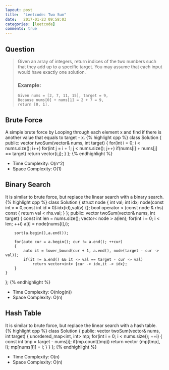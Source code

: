 ```yaml
---
layout: post
title:  "Leetcode: Two Sum"
date:   2017-01-23 09:58:03
categories: [leetcode]
comments: true
---
```

## Question

>Given an array of integers, return indices of the two numbers such that they add up to a specific target.
>You may assume that each input would have exactly one solution.
>
> ### Example:
>
>     Given nums = [2, 7, 11, 15], target = 9,
>     Because nums[0] + nums[1] = 2 + 7 = 9,
>     return [0, 1].
>


## Brute Force
A simple brute force by Looping through each element x and find if there is another value that equals to target - x.
{% highlight cpp %}
class Solution {
public:
    vector<int> twoSum(vector<int>& nums, int target) {
        for(int i = 0; i < nums.size(); i++)
            for(int j = i + 1; j < nums.size(); j++)
                if(nums[i] + nums[j] == target)
                    return vector<int>{i,j};
    }
};
{% endhighlight %}
- Time Complexity: O(n^2)
- Space Complexity: O(1)

## Binary Search
It is similar to brute force, but replace the linear search with a binary search.
{% highlight cpp %}
class Solution {
    struct node
    {
        int val;
        int idx;
        node(const int v = 0,const int id = 0):idx(id),val(v) {};
        bool operator < (const node & rhs) const
        {
            return val < rhs.val;
        }
    };
public:
    vector<int> twoSum(vector<int>& nums, int target) {
        const int len = nums.size();
        vector< node > a(len);
        for(int i = 0; i < len; ++i)
            a[i] = node(nums[i],i);
        
        sort(a.begin(),a.end());
        
        for(auto cur = a.begin(); cur != a.end(); ++cur)
        {
            auto it = lower_bound(cur + 1, a.end(), node(target - cur -> val));
            if(it != a.end() && it -> val == target - cur -> val)
                return vector<int> {cur -> idx,it -> idx};
        }
    }
};
{% endhighlight %}
- Time Complexity: O(nlog(n))
- Space Complexity: O(n)

## Hash Table
It is similar to brute force, but replace the linear search with a hash table.
{% highlight cpp %}
class Solution {
public:
    vector<int> twoSum(vector<int>& nums, int target) {
        unordered_map<int, int> mp;
        for(int i = 0; i < nums.size(); ++i)
        {
            const int tmp = target - nums[i];
            if(mp.count(tmp))
                return vector<int> {mp[tmp], i};
            mp[nums[i]] = i;
        }
    }
};
{% endhighlight %}
- Time Complexity: O(n)
- Space Complexity: O(n)
